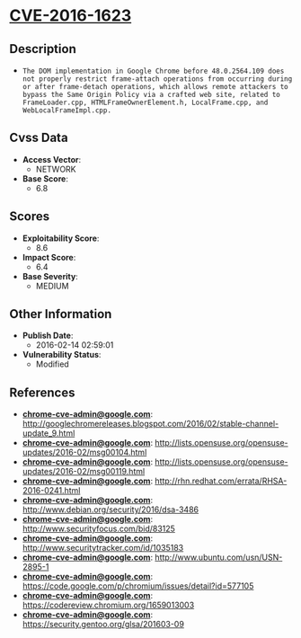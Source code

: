 
# [CVE-2016-1623](https://cve.mitre.org/cgi-bin/cvename.cgi?name=CVE-2016-1623)

## Description

- `The DOM implementation in Google Chrome before 48.0.2564.109 does not properly restrict frame-attach operations from occurring during or after frame-detach operations, which allows remote attackers to bypass the Same Origin Policy via a crafted web site, related to FrameLoader.cpp, HTMLFrameOwnerElement.h, LocalFrame.cpp, and WebLocalFrameImpl.cpp.`

## Cvss Data

- **Access Vector**:
  - NETWORK
- **Base Score**:
  - 6.8

## Scores

- **Exploitability Score**:
  - 8.6
- **Impact Score**:
  - 6.4
- **Base Severity**:
  - MEDIUM

## Other Information

- **Publish Date**:
  - 2016-02-14 02:59:01
- **Vulnerability Status**:
  - Modified

## References

- **chrome-cve-admin@google.com**: http://googlechromereleases.blogspot.com/2016/02/stable-channel-update_9.html
- **chrome-cve-admin@google.com**: http://lists.opensuse.org/opensuse-updates/2016-02/msg00104.html
- **chrome-cve-admin@google.com**: http://lists.opensuse.org/opensuse-updates/2016-02/msg00119.html
- **chrome-cve-admin@google.com**: http://rhn.redhat.com/errata/RHSA-2016-0241.html
- **chrome-cve-admin@google.com**: http://www.debian.org/security/2016/dsa-3486
- **chrome-cve-admin@google.com**: http://www.securityfocus.com/bid/83125
- **chrome-cve-admin@google.com**: http://www.securitytracker.com/id/1035183
- **chrome-cve-admin@google.com**: http://www.ubuntu.com/usn/USN-2895-1
- **chrome-cve-admin@google.com**: https://code.google.com/p/chromium/issues/detail?id=577105
- **chrome-cve-admin@google.com**: https://codereview.chromium.org/1659013003
- **chrome-cve-admin@google.com**: https://security.gentoo.org/glsa/201603-09
